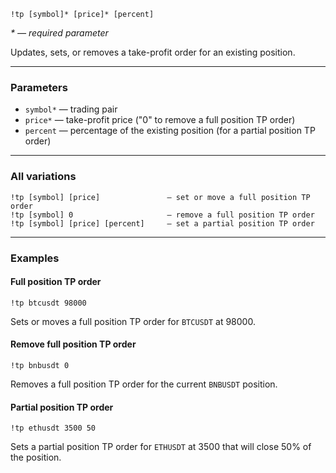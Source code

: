 ```
!tp [symbol]* [price]* [percent]
```

*\* — required parameter*

Updates, sets, or removes a take-profit order for an existing position.

---

### Parameters

- `symbol*` — trading pair
- `price*` — take-profit price ("0" to remove a full position TP order)
- `percent` — percentage of the existing position (for a partial position TP order)

---

### All variations

```
!tp [symbol] [price]               — set or move a full position TP order
!tp [symbol] 0                     — remove a full position TP order
!tp [symbol] [price] [percent]     — set a partial position TP order
```

---

### Examples

#### Full position TP order

```
!tp btcusdt 98000
```

Sets or moves a full position TP order for `BTCUSDT` at 98000.

#### Remove full position TP order

```
!tp bnbusdt 0
```

Removes a full position TP order for the current `BNBUSDT` position.

#### Partial position TP order

```
!tp ethusdt 3500 50
```

Sets a partial position TP order for `ETHUSDT` at 3500 that will close 50% of the position.

